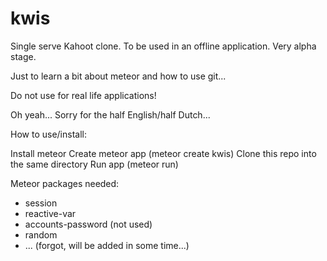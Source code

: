 # kwis
Single serve Kahoot clone. To be used in an offline application. Very alpha stage. 

Just to learn a bit about meteor and how to use git...

Do not use for real life applications!

Oh yeah... Sorry for the half English/half Dutch...


How to use/install:

Install meteor
Create meteor app (meteor create kwis)
Clone this repo into the same directory
Run app (meteor run)

Meteor packages needed:
- session
- reactive-var
- accounts-password (not used)
- random
- ... (forgot, will be added in some time...)

